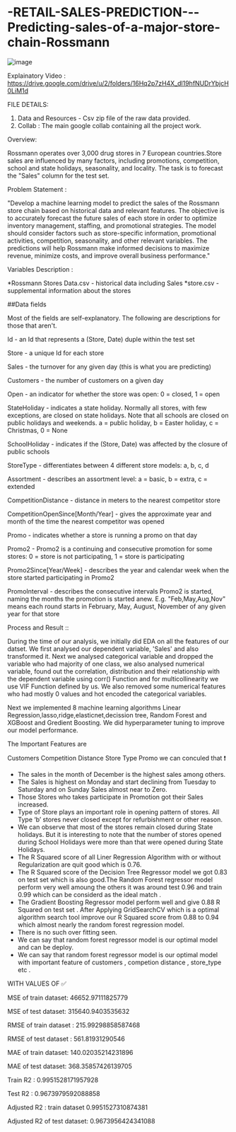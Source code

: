 # -RETAIL-SALES-PREDICTION---Predicting-sales-of-a-major-store-chain-Rossmann

![image](https://github.com/Sridharpadhy/-RETAIL-SALES-PREDICTION---Predicting-sales-of-a-major-store-chain-Rossmann/assets/120051156/e7096a12-b49f-435f-9c16-d52afead4f68)


Explainatory Video : https://drive.google.com/drive/u/2/folders/16Hq2p7zH4X_dl19hfNUDrYbjcH0LiM1d

FILE DETAILS:

1. Data and Resources - Csv zip file of the raw data provided.
2. Collab : The main google collab containing all the project work.

Overview:

Rossmann operates over 3,000 drug stores in 7 European countries.Store sales are influenced by many factors, including promotions, competition, school and state holidays, seasonality, and locality. The task is to forecast the "Sales" column for the test set.

Problem Statement :

"Develop a machine learning model to predict the sales of the Rossmann store chain based on historical data and relevant features. The objective is to accurately forecast the future sales of each store in order to optimize inventory management, staffing, and promotional strategies. The model should consider factors such as store-specific information, promotional activities, competition, seasonality, and other relevant variables. The predictions will help Rossmann make informed decisions to maximize revenue, minimize costs, and improve overall business performance."

Variables Description :

*Rossmann Stores Data.csv - historical data including Sales 
*store.csv - supplemental information about the stores

##Data fields

Most of the fields are self-explanatory. The following are descriptions for those that aren't.

Id - an Id that represents a (Store, Date) duple within the test set

Store - a unique Id for each store

Sales - the turnover for any given day (this is what you are predicting)

Customers - the number of customers on a given day

Open - an indicator for whether the store was open: 0 = closed, 1 = open

StateHoliday - indicates a state holiday. Normally all stores, with few exceptions, are closed on state holidays. Note that all schools are closed on public holidays and weekends. a = public holiday, b = Easter holiday, c = Christmas, 0 = None

SchoolHoliday - indicates if the (Store, Date) was affected by the closure of public schools

StoreType - differentiates between 4 different store models: a, b, c, d

Assortment - describes an assortment level: a = basic, b = extra, c = extended

CompetitionDistance - distance in meters to the nearest competitor store

CompetitionOpenSince[Month/Year] - gives the approximate year and month of the time the nearest competitor was opened

Promo - indicates whether a store is running a promo on that day

Promo2 - Promo2 is a continuing and consecutive promotion for some stores: 0 = store is not participating, 1 = store is participating

Promo2Since[Year/Week] - describes the year and calendar week when the store started participating in Promo2

PromoInterval - describes the consecutive intervals Promo2 is started, naming the months the promotion is started anew. E.g. "Feb,May,Aug,Nov" means each round starts in February, May, August, November of any given year for that store


Process and Result ::

During the time of our analysis, we initially did EDA on all the features of our datset. We first analysed our dependent variable, 'Sales' and also transformed it. Next we analysed categorical variable and dropped the variable who had majority of one class, we also analysed numerical variable, found out the correlation, distribution and their relationship with the dependent variable using corr() Function and for multicollinearity we use VIF Function defined by us. We also removed some numerical features who had mostly 0 values and hot encoded the categorical variables.

Next we implemented 8 machine learning algorithms Linear Regression,lasso,ridge,elasticnet,decission tree, Random Forest and XGBoost and Gredient Boosting. We did hyperparameter tuning to improve our model performance.

The Important Features are

Customers
Competition Distance
Store Type
Promo
we can conculed that ❗

- The sales in the month of December is the highest sales among others.
- The Sales is highest on Monday and start declining from Tuesday to Saturday and on Sunday Sales almost near to Zero.
- Those Stores who takes participate in Promotion got their Sales increased.
- Type of Store plays an important role in opening pattern of stores. All Type ‘b’ stores never closed except for refurbishment or other reason.
- We can observe that most of the stores remain closed during State holidays. But it is interesting to note that the number of stores opened during School Holidays were more than that were opened during State Holidays.
- The R Squared score of all Liner Regression Algorithm with or without Regularization are quit good which is 0.76.
- The R Squared score of the Decision Tree Regressor model we got 0.83 on test set which is also good.The Random Forest regressor model perform very well amoung the others it was around test 0.96 and train 0.99 which can be considerd as the ideal match .
- The Gradient Boosting Regressor model perform well and give 0.88 R Squared on test set . After Applying GridSearchCV which is a optimal algorithm search tool improve our R Squared score from 0.88 to 0.94 which almost nearly the random forest regression model.
- There is no such over fitting seen.
- We can say that random forest regressor model is our optimal model and can be deploy.
- We can say that random forest regressor model is our optimal model with important feature of customers , competion distance , store_type etc .

WITH VALUES OF ✅

MSE of train dataset: 46652.97111825779

MSE of test dataset: 315640.9403535632

RMSE of train dataset : 215.99298858587468

RMSE of test dataset : 561.81931290546

MAE of train dataset: 140.02035214231896

MAE of test dataset: 368.35857426139705

Train R2 : 0.9951528171957928

Test R2 : 0.9673979592088858

Adjusted R2 : train dataset 0.9951527310874381

Adjusted R2 of test dataset: 0.9673956424341088
